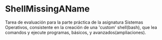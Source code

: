# ShellMissingAName
Tarea de evaluación para la parte práctica de la asignatura Sistemas Operativos, consistente en la creación de una 'custom' shell(bash), que lea comandos y  ejecute programas,  básicos, y avanzados(ampliaciones).
